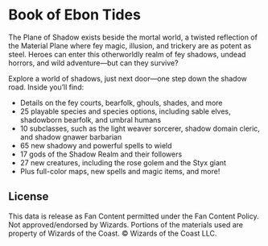 # Book of Ebon Tides

The Plane of Shadow exists beside the mortal world, a twisted reflection of the Material Plane where fey magic, illusion, and trickery are as potent as steel. Heroes can enter this otherworldly realm of fey shadows, undead horrors, and wild adventure—but can they survive?

Explore a world of shadows, just next door—one step down the shadow road. Inside you’ll find:

- Details on the fey courts, bearfolk, ghouls, shades, and more
- 25 playable species and species options, including sable elves, shadowborn bearfolk, and umbral humans
- 10 subclasses, such as the light weaver sorcerer, shadow domain cleric, and shadow gnawer barbarian
- 65 new shadowy and powerful spells to wield
- 17 gods of the Shadow Realm and their followers
- 27 new creatures, including the rose golem and the Styx giant
- Plus full-color maps, new spells and magic items, and more!

## License

This data is release as Fan Content permitted under the Fan Content Policy. Not approved/endorsed by Wizards. Portions of the materials used are property of Wizards of the Coast. © Wizards of the Coast LLC.
